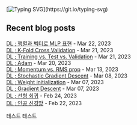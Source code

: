 [![Typing SVG](https://readme-typing-svg.demolab.com?font=DM+Sans&duration=4000&pause=800&multiline=true&width=435&height=90&lines=Hi%2C+there.;Welcome+to+my+github+page!;Feel+free+to+look+around.)](https://git.io/typing-svg)
## Recent blog posts
[DL ; 행렬과 벡터로 MLP 표현](https://neurai.tistory.com/28) - Mar 22, 2023<br>
[DL ; K-Fold Cross Validation](https://neurai.tistory.com/27) - Mar 21, 2023<br>
[DL ; Training vs. Test vs. Validation](https://neurai.tistory.com/26) - Mar 21, 2023<br>
[DL ; Adam](https://neurai.tistory.com/25) - Mar 20, 2023<br>
[DL ; Momentum vs. RMS prop](https://neurai.tistory.com/24) - Mar 13, 2023<br>
[DL ; Stochastic Gradient Descent](https://neurai.tistory.com/23) - Mar 08, 2023<br>
[DL ; Weight initialization](https://neurai.tistory.com/22) - Mar 07, 2023<br>
[DL ; Gradient Descent](https://neurai.tistory.com/21) - Mar 07, 2023<br>
[DL ; 선형 회귀](https://neurai.tistory.com/20) - Feb 24, 2023<br>
[DL ; 인공 신경망](https://neurai.tistory.com/19) - Feb 22, 2023<br>

테스트 테스트
